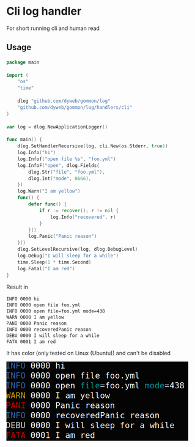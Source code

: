 # Cli log handler

For short running cli and human read

## Usage

````go
package main

import (
	"os"
	"time"
	
	dlog "github.com/dyweb/gommon/log"
	"github.com/dyweb/gommon/log/handlers/cli"
)

var log = dlog.NewApplicationLogger()

func main() {
	dlog.SetHandlerRecursive(log, cli.New(os.Stderr, true))
	log.Info("hi")
	log.Infof("open file %s", "foo.yml")
	log.InfoF("open", dlog.Fields{
		dlog.Str("file", "foo.yml"),
		dlog.Int("mode", 0666),
	})
	log.Warn("I am yellow")
	func() {
		defer func() {
			if r := recover(); r != nil {
				log.Info("recovered", r)
			}
		}()
		log.Panic("Panic reason")
	}()
	dlog.SetLevelRecursive(log, dlog.DebugLevel)
	log.Debug("I will sleep for a while")
	time.Sleep(1 * time.Second)
	log.Fatal("I am red")
}
````

Result in

````text
INFO 0000 hi
INFO 0000 open file foo.yml
INFO 0000 open file=foo.yml mode=438
WARN 0000 I am yellow
PANI 0000 Panic reason
INFO 0000 recoveredPanic reason
DEBU 0000 I will sleep for a while
FATA 0001 I am red
````

It has color (only tested on Linux (Ubuntu)) and can't be disabled

![gommon_log_cli_handler](gommon_log_cli_handler.png)